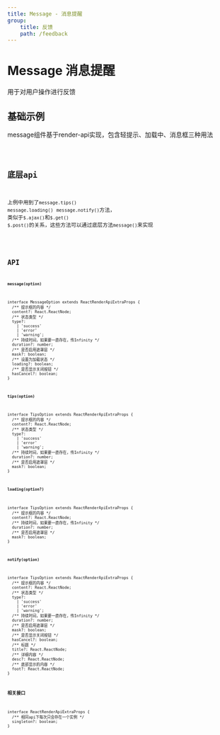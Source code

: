 ```yaml
---
title: Message - 消息提醒
group:
    title: 反馈
    path: /feedback
---
```


# Message 消息提醒

用于对用户操作进行反馈

## 基础示例
message组件基于render-api实现，包含轻提示、加载中、消息框三种用法

<code src="./message-demo.tsx" />

## 底层api
上例中用到了`message.tips()` `message.loading()` `message.notify()`方法，
类似于`$.ajax()`和`$.get()` `$.post()`的关系，这些方法可以通过底层方法`message()`来实现

<code src="./message-demo2.tsx" />

## API
**`message(option)`**
```tsx | pure
interface MessageOption extends ReactRenderApiExtraProps {
  /** 提示框的内容 */
  content?: React.ReactNode;
  /** 状态类型 */
  type?:
    | 'success'
    | 'error'
    | 'warning';
  /** 持续时间，如果要一直存在，传Infinity */
  duration?: number;
  /** 是否启用遮罩层 */
  mask?: boolean;
  /** 设置为加载状态 */
  loading?: boolean;
  /** 是否显示关闭按钮 */
  hasCancel?: boolean;
}
```

**`tips(option)`**
```tsx | pure
interface TipsOption extends ReactRenderApiExtraProps {
  /** 提示框的内容 */
  content?: React.ReactNode;
  /** 状态类型 */
  type?:
    | 'success'
    | 'error'
    | 'warning';
  /** 持续时间，如果要一直存在，传Infinity */
  duration?: number;
  /** 是否启用遮罩层 */
  mask?: boolean;
}
```

**`loading(option?)`**
```tsx | pure
interface TipsOption extends ReactRenderApiExtraProps {
  /** 提示框的内容 */
  content?: React.ReactNode;
  /** 持续时间，如果要一直存在，传Infinity */
  duration?: number;
  /** 是否启用遮罩层 */
  mask?: boolean;
}
```

**`notify(option)`**
```tsx | pure
interface TipsOption extends ReactRenderApiExtraProps {
  /** 提示框的内容 */
  content?: React.ReactNode;
  /** 状态类型 */
  type?:
    | 'success'
    | 'error'
    | 'warning';
  /** 持续时间，如果要一直存在，传Infinity */
  duration?: number;
  /** 是否启用遮罩层 */
  mask?: boolean;
  /** 是否显示关闭按钮 */
  hasCancel?: boolean;
  /** 标题 */
  title?: React.ReactNode;
  /** 详细内容 */
  desc?: React.ReactNode;
  /** 底部显示的内容 */
  foot?: React.ReactNode;
}
```

**相关接口**
```tsx | pure
interface ReactRenderApiExtraProps {
  /** 相同api下每次只会存在一个实例 */
  singleton?: boolean;
}
```











